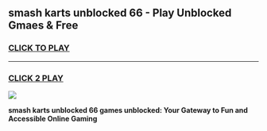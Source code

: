 
## smash karts unblocked 66 - Play Unblocked Gmaes & Free
<h3>
<a href="https://news.freeplayer.one?title=smash_karts_unblocked_66&ref=16F">CLICK TO PLAY</a></h3>
<hr>

<h3>
<a href="https://news.freeplayer.one?title=smash_karts_unblocked_66&ref=16F">CLICK 2 PLAY</a>
  
</h3>

<a href="https://news.freeplayer.one?title=smash_karts_unblocked_66&ref=16F/"><img src="https://clearcache.store/games.png"></a>


**smash karts unblocked 66 games unblocked: Your Gateway to Fun and Accessible Online Gaming**

